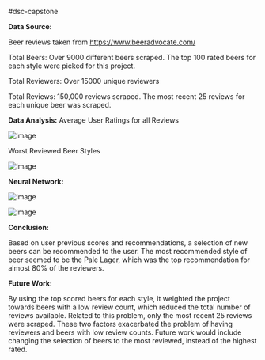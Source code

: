 #dsc-capstone


**Data Source:**

Beer reviews taken from https://www.beeradvocate.com/

Total Beers: Over 9000 different beers scraped. The top 100 rated beers for each style were picked for this project. 

Total Reviewers: Over 15000 unique reviewers

Total Reviews: 150,000 reviews scraped. The most recent 25 reviews for each unique beer was scraped. 

**Data Analysis:**
Average User Ratings for all Reviews

![image](https://user-images.githubusercontent.com/65912577/123800136-96bfe680-d8ae-11eb-922b-f304322c73c8.png)

Worst Reviewed Beer Styles

![image](https://user-images.githubusercontent.com/65912577/123801147-9e33bf80-d8af-11eb-9ba9-129b29d5d5a2.png)


**Neural Network:**

![image](https://user-images.githubusercontent.com/65912577/123803216-b6a4d980-d8b1-11eb-8e28-7c3dd4910c5f.png)


![image](https://user-images.githubusercontent.com/65912577/123803283-c58b8c00-d8b1-11eb-92ff-17a27118e127.png)



**Conclusion:**

Based on user previous scores and recommendations, a selection of new beers can be recommended to the user. The most recommended style of beer seemed to be the Pale Lager, which was the top recommendation for almost 80% of the reviewers. 


**Future Work:**

By using the top scored beers for each style, it weighted the project towards beers with a low review count, which reduced the total number of reviews available. Related to this problem, only the most recent 25 reviews were scraped. These two factors exacerbated the problem of having reviewers and beers with low review counts. Future work would include changing the selection of beers to the most reviewed, instead of the highest rated. 

